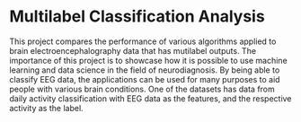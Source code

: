 # Multilabel Classification Analysis

This project compares the performance of various algorithms applied to brain electroencephalography data that has mutilabel outputs. The importance of this project is to showcase how it is possible to use machine learning and data science in the field of neurodiagnosis. By being able to classify EEG data, the applications can be used for many purposes to aid people with various brain conditions. One of the datasets has data from daily activity classification with EEG data as the features, and the respective activity as the label.
